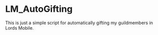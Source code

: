 # LM_AutoGifting
This is just a simple script for automatically gifting my guildmembers in Lords Mobile.
